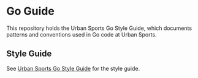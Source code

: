# Go Guide

This repository holds the Urban Sports Go Style Guide, which documents patterns and conventions used in Go code at Urban Sports.

## Style Guide

See [Urban Sports Go Style Guide](style.md) for the style guide.
